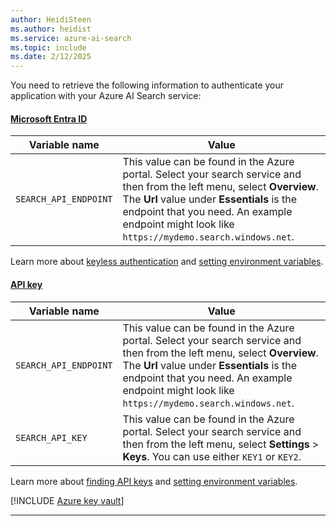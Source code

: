 ```yaml
---
author: HeidiSteen 
ms.author: heidist 
ms.service: azure-ai-search
ms.topic: include
ms.date: 2/12/2025
---
```


You need to retrieve the following information to authenticate your application with your Azure AI Search service:

#### [Microsoft Entra ID](#tab/keyless)

|Variable name | Value |
|--------------------------|-------------|
| `SEARCH_API_ENDPOINT` | This value can be found in the Azure portal. Select your search service and then from the left menu, select **Overview**. The **Url** value under **Essentials** is the endpoint that you need. An example endpoint might look like `https://mydemo.search.windows.net`. |

Learn more about [keyless authentication](/azure/search/keyless-connections) and [setting environment variables](/azure/ai-services/cognitive-services-environment-variables).

#### [API key](#tab/api-key)

|Variable name | Value |
|--------------------------|-------------|
| `SEARCH_API_ENDPOINT` | This value can be found in the Azure portal. Select your search service and then from the left menu, select **Overview**. The **Url** value under **Essentials** is the endpoint that you need. An example endpoint might look like `https://mydemo.search.windows.net`. |
| `SEARCH_API_KEY` | This value can be found in the Azure portal. Select your search service and then from the left menu, select **Settings** > **Keys**. You can use either `KEY1` or `KEY2`.|

Learn more about [finding API keys](/azure/search/search-security-api-keys) and [setting environment variables](/azure/ai-services/cognitive-services-environment-variables).

[!INCLUDE [Azure key vault](~/reusable-content/ce-skilling/azure/includes/ai-services/security/azure-key-vault.md)]

---



